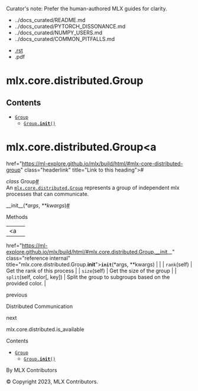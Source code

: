 Curator's note: Prefer the human-authored MLX guides for clarity.
- ../docs_curated/README.md
- ../docs_curated/PYTORCH_DISSONANCE.md
- ../docs_curated/NUMPY_USERS.md
- ../docs_curated/COMMON_PITFALLS.md


<div id="main-content" class="bd-main" role="main">

<div class="sbt-scroll-pixel-helper">

</div>

<div class="bd-content">

<div class="bd-article-container">

<div class="bd-header-article d-print-none">

<div class="header-article-items header-article__inner">

<div class="header-article-items__start">

<div class="header-article-item">

<span class="fa-solid fa-bars"></span>

</div>

</div>

<div class="header-article-items__end">

<div class="header-article-item">

<div class="article-header-buttons">

<a href="https://github.com/ml-explore/mlx"
class="btn btn-sm btn-source-repository-button"
data-bs-placement="bottom" data-bs-toggle="tooltip" target="_blank"
title="Source repository"><span class="btn__icon-container"> <em></em>
</span></a>

<div class="dropdown dropdown-download-buttons">

- <a
  href="https://ml-explore.github.io/mlx/build/html/_sources/python/_autosummary/mlx.core.distributed.Group.rst"
  class="btn btn-sm btn-download-source-button dropdown-item"
  data-bs-placement="left" data-bs-toggle="tooltip" target="_blank"
  title="Download source file"><span class="btn__icon-container">
  <em></em> </span> <span class="btn__text-container">.rst</span></a>
- <span class="btn__icon-container"> </span>
  <span class="btn__text-container">.pdf</span>

</div>

<span class="btn__icon-container"> </span>

<span class="fa-solid fa-list"></span>

</div>

</div>

</div>

</div>

</div>

<div id="jb-print-docs-body" class="onlyprint">

# mlx.core.distributed.Group

<div id="print-main-content">

<div id="jb-print-toc">

<div>

## Contents

</div>

- <a
  href="https://ml-explore.github.io/mlx/build/html/#mlx.core.distributed.Group"
  class="reference internal nav-link"><span class="pre"><code
  class="docutils literal notranslate">Group</code></span></a>
  - <a
    href="https://ml-explore.github.io/mlx/build/html/#mlx.core.distributed.Group.__init__"
    class="reference internal nav-link"><span class="pre"><code
    class="docutils literal notranslate">Group.__init__()</code></span></a>

</div>

</div>

</div>

<div id="searchbox">

</div>

<div id="mlx-core-distributed-group" class="section">

# mlx.core.distributed.Group<a
href="https://ml-explore.github.io/mlx/build/html/#mlx-core-distributed-group"
class="headerlink" title="Link to this heading">#</a>

*<span class="pre">class</span><span class="w"> </span>*<span class="sig-name descname"><span class="pre">Group</span></span><a
href="https://ml-explore.github.io/mlx/build/html/#mlx.core.distributed.Group"
class="headerlink" title="Link to this definition">#</a>  
An <a
href="https://ml-explore.github.io/mlx/build/html/#mlx.core.distributed.Group"
class="reference internal" title="mlx.core.distributed.Group"><span
class="pre"><code
class="sourceCode python">mlx.core.distributed.Group</code></span></a>
represents a group of independent mlx processes that can communicate.

<span class="sig-name descname"><span class="pre">\_\_init\_\_</span></span><span class="sig-paren">(</span>*<span class="o"><span class="pre">\*</span></span><span class="n"><span class="pre">args</span></span>*, *<span class="o"><span class="pre">\*\*</span></span><span class="n"><span class="pre">kwargs</span></span>*<span class="sig-paren">)</span><a
href="https://ml-explore.github.io/mlx/build/html/#mlx.core.distributed.Group.__init__"
class="headerlink" title="Link to this definition">#</a>  

Methods

<div class="pst-scrollable-table-container">

|  |  |
|----|----|
| <a
href="https://ml-explore.github.io/mlx/build/html/#mlx.core.distributed.Group.__init__"
class="reference internal"
title="mlx.core.distributed.Group.__init__"><span class="pre"><code
class="sourceCode python"><span class="fu">__init__</span></code></span></a>(\*args, \*\*kwargs) |  |
| <span class="pre">`rank`</span>(self) | Get the rank of this process |
| <span class="pre">`size`</span>(self) | Get the size of the group |
| <span class="pre">`split`</span>(self, color\[, key\]) | Split the group to subgroups based on the provided color. |

</div>

</div>

<div class="prev-next-area">

<a
href="https://ml-explore.github.io/mlx/build/html/python/distributed.html"
class="left-prev" title="previous page"><em></em></a>

<div class="prev-next-info">

previous

Distributed Communication

</div>

<a
href="https://ml-explore.github.io/mlx/build/html/python/_autosummary/mlx.core.distributed.is_available.html"
class="right-next" title="next page"></a>

<div class="prev-next-info">

next

mlx.core.distributed.is_available

</div>

</div>

</div>

<div class="bd-sidebar-secondary bd-toc">

<div class="sidebar-secondary-items sidebar-secondary__inner">

<div class="sidebar-secondary-item">

<div class="page-toc tocsection onthispage">

Contents

</div>

- <a
  href="https://ml-explore.github.io/mlx/build/html/#mlx.core.distributed.Group"
  class="reference internal nav-link"><span class="pre"><code
  class="docutils literal notranslate">Group</code></span></a>
  - <a
    href="https://ml-explore.github.io/mlx/build/html/#mlx.core.distributed.Group.__init__"
    class="reference internal nav-link"><span class="pre"><code
    class="docutils literal notranslate">Group.__init__()</code></span></a>

</div>

</div>

</div>

</div>

<div class="bd-footer-content__inner container">

<div class="footer-item">

By MLX Contributors

</div>

<div class="footer-item">

© Copyright 2023, MLX Contributors.  

</div>

<div class="footer-item">

</div>

<div class="footer-item">

</div>

</div>

</div>
